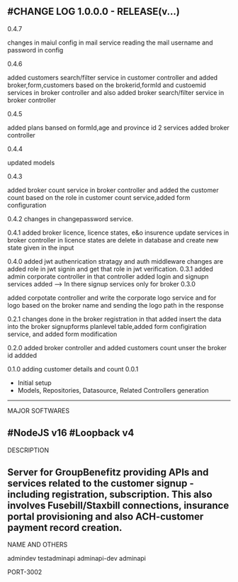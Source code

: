 #CHANGE LOG
1.0.0.0 - RELEASE(v...)
-----------------------------------------------------------------
0.4.7

changes in maiul config in mail service reading the mail username and password in config

0.4.6

added customers search/filter service in customer controller and added broker,form,customers based on the brokerid,formId and custoemid services in broker controller and also added broker search/filter service in broker controller

0.4.5

added plans bansed on formId,age and province id  2 services added broker controller

0.4.4

updated models

0.4.3

added broker count service in broker controller and added the customer count based on the role in customer count service,added form configuration

0.4.2
changes in changepassword service.

0.4.1
added broker licence, licence states, e&o insurence update services in broker controller
in licence states are delete in database and create new state given in the input

0.4.0
added jwt authenrication stratagy and auth middleware
changes are added role in jwt signin and get that role in jwt verification.
0.3.1
added admin corporate controller in that controller added login and signupn services added
--> In there signup services only for broker
0.3.0

added corpotate controller
and write the corporate logo service and for logo based on the broker name and sending the logo path in the response

0.2.1
changes done in the broker registration in that added insert the data into the broker signupforms planlevel table,added form configiration service, and added form modification

0.2.0
added broker controller and added customers count unser the broker id
addded

0.1.0
adding customer details and count
0.0.1

 - Initial setup
 - Models, Repositories, Datasource, Related Controllers generation

-------------------------------------------------------------------------------------------------------------------

MAJOR SOFTWARES

 #NodeJS        v16
 #Loopback      v4
--------------------------------------------------------------------------------------------------------------------

DESCRIPTION

Server for GroupBenefitz providing APIs and services related to the customer signup - including registration, subscription.
This also involves Fusebill/Staxbill connections, insurance portal provisioning and also ACH-customer payment record creation.
--------------------------------------------------------------------------------------------------------------------------------

NAME AND OTHERS

admindev
testadminapi
adminapi-dev
adminapi

PORT-3002
